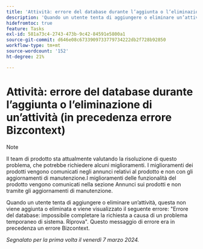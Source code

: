 ```yaml
---
title: 'Attività: errore del database durante l’aggiunta o l’eliminazione di un’attività (in precedenza errore Bizcontext)'
description: 'Quando un utente tenta di aggiungere o eliminare un’attività, questa non viene aggiunta o eliminata e viene visualizzato il seguente errore: "Errore del database: impossibile completare la richiesta a causa di un problema temporaneo di sistema. Riprova". Questo messaggio di errore era in precedenza un errore Bizcontext.'
hidefromtoc: true
feature: Tasks
exl-id: 581a73c4-2743-473b-9c42-84591e5800a1
source-git-commit: d646e08c6733909733779734222db2f728b92850
workflow-type: tm+mt
source-wordcount: '152'
ht-degree: 21%

---
```


# Attività: errore del database durante l’aggiunta o l’eliminazione di un’attività (in precedenza errore Bizcontext)

>[!NOTE]
>
>Il team di prodotto sta attualmente valutando la risoluzione di questo problema, che potrebbe richiedere alcuni miglioramenti. I miglioramenti dei prodotti vengono comunicati negli annunci relativi al prodotto e non con gli aggiornamenti di manutenzione.I miglioramenti delle funzionalità del prodotto vengono comunicati nella sezione Annunci sui prodotti e non tramite gli aggiornamenti di manutenzione.

Quando un utente tenta di aggiungere o eliminare un’attività, questa non viene aggiunta o eliminata e viene visualizzato il seguente errore: &quot;Errore del database: impossibile completare la richiesta a causa di un problema temporaneo di sistema. Riprova&quot;. Questo messaggio di errore era in precedenza un errore Bizcontext.

_Segnalato per la prima volta il venerdì 7 marzo 2024._
